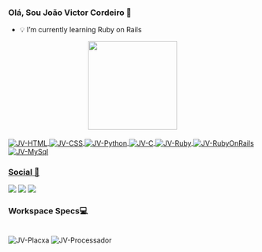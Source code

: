 ### Olá, Sou João Victor Cordeiro 👋

- 💡 I’m currently learning Ruby on Rails

<div align="center">
  <a href="https://github.com/jvictorcordeiro">
  <img height="180em" src="https://github-readme-stats.vercel.app/api?username=jvictorcordeiro&show_icons=true&theme=gotham&include_all_commits=true&count_private=true"/>
 
</div>

<div style="display: inline_block"><br>
  <img align="center" alt="JV-HTML" src="https://img.shields.io/badge/HTML5-E34F26?style=for-the-badge&logo=html5&logoColor=white">
  <img align="center" alt="JV-CSS" src="https://img.shields.io/badge/CSS3-1572B6?style=for-the-badge&logo=css3&logoColor=white">
  <img align="center" alt="JV-Python" src="https://img.shields.io/badge/Python-14354C?style=for-the-badge&logo=python&logoColor=white">
  <img align="center" alt="JV-C" src="https://img.shields.io/badge/C-00599C?style=for-the-badge&logo=c&logoColor=white">
  <img align="center" alt="JV-Ruby" src="https://img.shields.io/badge/Ruby-CC342D?style=for-the-badge&logo=ruby&logoColor=white">
  <img align="center" alt="JV-RubyOnRails" src="https://img.shields.io/badge/Ruby_on_Rails-CC0000?style=for-the-badge&logo=ruby-on-rails&logoColor=white">
  <img align="center" alt="JV-MySql" src="https://img.shields.io/badge/MySQL-00000F?style=for-the-badge&logo=mysql&logoColor=white">
</div>

### Social 📱
<div> 
  <a href="https://instagram.com/jvictorcordeiroo" target="_blank"><img src="https://img.shields.io/badge/-Instagram-%23E4405F?style=for-the-badge&logo=instagram&logoColor=white" target="_blank"></a>
  <a href = "mailto:jvictorcor@hotmail.com"><img src="https://img.shields.io/badge/-Email-%23333?style=for-the-badge&logo=hotmail&logoColor=white" target="_blank"></a>
  <a href="https://www.linkedin.com/in/rafaella-ballerini-45875016a" target="_blank"><img src="https://img.shields.io/badge/-LinkedIn-%230077B5?style=for-the-badge&logo=linkedin&logoColor=white" target="_blank"></a> 
 
### Workspace Specs💻
<div style="display: inline_block"><br>
  <img align="center" alt="JV-Placxa" src="https://img.shields.io/badge/NVIDIA-GTX1650-76B900?style=for-the-badge&logo=nvidia&logoColor=white">
  <img align="center" alt="JV-Processador" src="https://img.shields.io/badge/Intel-Core_i5_10th-0071C5?style=for-the-badge&logo=intel&logoColor=white">
</div>

 
</div>
